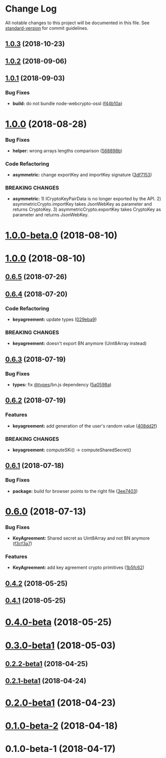 # Change Log

All notable changes to this project will be documented in this file. See [standard-version](https://github.com/conventional-changelog/standard-version) for commit guidelines.

<a name="1.0.3"></a>
## [1.0.3](https://github.com/coast-team/mute-crypto-helper/compare/v1.0.2...v1.0.3) (2018-10-23)



<a name="1.0.2"></a>
## [1.0.2](https://github.com/coast-team/mute-crypto-helper/compare/v1.0.1...v1.0.2) (2018-09-06)



<a name="1.0.1"></a>
## [1.0.1](https://github.com/coast-team/mute-crypto-helper/compare/v1.0.0...v1.0.1) (2018-09-03)


### Bug Fixes

* **build:** do not bundle node-webcrypto-ossl ([f44b10a](https://github.com/coast-team/mute-crypto-helper/commit/f44b10a))



<a name="1.0.0"></a>
# [1.0.0](https://github.com/coast-team/mute-crypto-helper/compare/v1.0.0-beta.0...v1.0.0) (2018-08-28)


### Bug Fixes

* **helper:** wrong arrays lengths comparison ([568898b](https://github.com/coast-team/mute-crypto-helper/commit/568898b))


### Code Refactoring

* **asymmetric:** change exportKey and importKey signature ([3df7153](https://github.com/coast-team/mute-crypto-helper/commit/3df7153))


### BREAKING CHANGES

* **asymmetric:** 1) ICryptoKeyPairData is no longer exported by the API. 2)
asymmetricCrypto.importKey takes JsonWebKey as parameter and returns CryptoKey. 3)
asymmetricCrypto.exportKey takes CryptoKey as parameter and returns JsonWebKey.



<a name="1.0.0-beta.0"></a>
# [1.0.0-beta.0](https://github.com/coast-team/mute-crypto-helper/compare/v0.6.5...v1.0.0-beta.0) (2018-08-10)



<a name="1.0.0"></a>
# [1.0.0](https://github.com/coast-team/mute-crypto-helper/compare/v0.6.5...v1.0.0) (2018-08-10)



<a name="0.6.5"></a>
## [0.6.5](https://github.com/coast-team/crypto-api-wrapper/compare/v0.6.4...v0.6.5) (2018-07-26)



<a name="0.6.4"></a>
## [0.6.4](https://github.com/coast-team/crypto-api-wrapper/compare/v0.6.3...v0.6.4) (2018-07-20)


### Code Refactoring

* **keyagreement:** update types ([029eba9](https://github.com/coast-team/crypto-api-wrapper/commit/029eba9))


### BREAKING CHANGES

* **keyagreement:** doesn't export BN anymore (Uint8Array instead)



<a name="0.6.3"></a>
## [0.6.3](https://github.com/coast-team/crypto-api-wrapper/compare/v0.6.2...v0.6.3) (2018-07-19)


### Bug Fixes

* **types:** fix [@types](https://github.com/types)/bn.js dependency ([5a0598a](https://github.com/coast-team/crypto-api-wrapper/commit/5a0598a))



<a name="0.6.2"></a>
## [0.6.2](https://github.com/coast-team/crypto-api-wrapper/compare/v0.6.1...v0.6.2) (2018-07-19)


### Features

* **keyagreement:** add generation of the user's random value ([408dd2f](https://github.com/coast-team/crypto-api-wrapper/commit/408dd2f))


### BREAKING CHANGES

* **keyagreement:** computeSKi() -> computeSharedSecret()



<a name="0.6.1"></a>
## [0.6.1](https://github.com/coast-team/crypto-api-wrapper/compare/v0.6.0...v0.6.1) (2018-07-18)


### Bug Fixes

* **package:** build for browser points to the right file ([3ee7403](https://github.com/coast-team/crypto-api-wrapper/commit/3ee7403))



<a name="0.6.0"></a>
# [0.6.0](https://github.com/coast-team/crypto-api-wrapper/compare/v0.4.2...v0.6.0) (2018-07-13)


### Bug Fixes

* **KeyAgreement:** Shared secret as Uint8Array and not BN anymore ([f3cf3a7](https://github.com/coast-team/crypto-api-wrapper/commit/f3cf3a7))


### Features

* **KeyAgreement:** add key agreement crypto primitives ([1b5fc62](https://github.com/coast-team/crypto-api-wrapper/commit/1b5fc62))



<a name="0.4.2"></a>
## [0.4.2](https://github.com/coast-team/crypto-api-wrapper/compare/v0.4.1...v0.4.2) (2018-05-25)



<a name="0.4.1"></a>
## [0.4.1](https://github.com/coast-team/crypto-api-wrapper/compare/v0.4.0-beta...v0.4.1) (2018-05-25)



<a name="0.4.0-beta"></a>
# [0.4.0-beta](https://github.com/coast-team/crypto-api-wrapper/compare/v0.3.0-beta1...v0.4.0-beta) (2018-05-25)



<a name="0.3.0-beta1"></a>
# [0.3.0-beta1](https://github.com/coast-team/crypto-api-wrapper/compare/v0.2.2-beta1...v0.3.0-beta1) (2018-05-03)



<a name="0.2.2-beta1"></a>
## [0.2.2-beta1](https://github.com/coast-team/crypto-api-wrapper/compare/v0.2.1-beta1...v0.2.2-beta1) (2018-04-25)



<a name="0.2.1-beta1"></a>
## [0.2.1-beta1](https://github.com/coast-team/crypto-api-wrapper/compare/v0.2.0-beta1...v0.2.1-beta1) (2018-04-24)



<a name="0.2.0-beta1"></a>
# [0.2.0-beta1](https://github.com/coast-team/crypto-api-wrapper/compare/v0.1.0-beta-2...v0.2.0-beta1) (2018-04-23)



<a name="0.1.0-beta-2"></a>
# [0.1.0-beta-2](https://github.com/coast-team/crypto-api-wrapper/compare/v0.1.0-beta-1...v0.1.0-beta-2) (2018-04-18)



<a name="0.1.0-beta-1"></a>
# 0.1.0-beta-1 (2018-04-17)
